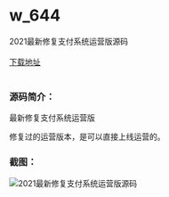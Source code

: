 # w_644
2021最新修复支付系统运营版源码
<br/></br>
[下载地址](https://www.uuid2.com/644.html "下载地址")
<br/></br>
<h3>源码简介：</h3>
<p>最新修复支付系统运营版<p>
<p>修复过的运营版本，是可以直接上线运营的。<p>
<h3>截图：</h3>
<img src="https://www.uuid2.com/wp-content/uploads/img/202105/65da3d2269.gif" alt="2021最新修复支付系统运营版源码">
